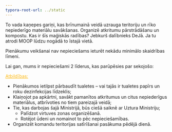```yaml
---
typora-root-url: ../static
---
```


To vada kaņepes gariņi, kas brīnumainā veidā uzrauga teritoriju un rīko nepiederīgo materiālu savākšanas. Organizē atkritumu pārstrādāšanu un kompostu. Kas ir šīs maģiskās radības? Jebkurš dalībnieks DeJā. Ja tu atrodi MOOP lūdzu nogādā to īstajā vietā.

Pienākumu veikšanai nav nepieciešams ieturēt nekādu minimālo skaidrības līmeni.

Lai gan, mums ir nepieciešami 2 līderus, kas parūpēsies par sekojošo:

<span style="color:fdb913;"><u>Atbildības:</u></span>

- Pienākumos ietilpst pārbaudīt tualetes – vai tajās ir tualetes papīrs un roku dezinfekcijas līdzeklis;
- Klaiņojot pa apkārtni, savākt pamanītos atkritumus un citus nepiederīgus materiālus, atbrīvoties no tiem pareizajā veidā;
- Tie, kas darbojas šajā Ministrijā, būs ciešā saiknē ar Uztura Ministriju;
  - Palīdzot virtuves zonas organizēšanā.
  - Rotējot ūdeni un nomainot to pēc nepieciešamības.
- Organizēt komandu teritorijas satīrīšanai pasākuma pēdējā dienā.


